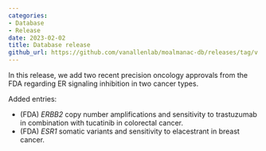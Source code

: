 ```yaml
---
categories: 
- Database
- Release
date: 2023-02-02
title: Database release
github_url: https://github.com/vanallenlab/moalmanac-db/releases/tag/v.2023-02-02
---
```

In this release, we add two recent precision oncology approvals from the FDA regarding ER signaling inhibition in two cancer types.

Added entries:
- (FDA) _ERBB2_ copy number amplifications and sensitivity to trastuzumab in combination with tucatinib in colorectal cancer.
- (FDA) _ESR1_ somatic variants and sensitivity to elacestrant in breast cancer.